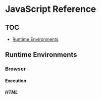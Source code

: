 # JavaScript Reference

## TOC

- [Runtime Environments](#runtime-environments)

## Runtime Environments

### Browser

#### Execution

##### HTML <script> Tag

```html
    <!DOCTYPE html>
    <html>
      <body>
        <p>Paragraph before</p>
        <script>
          console.log("Script");
        </script>
        <p>Paragraph after</p>
      </body>
    </html>
  ```

> The old HTML standard, HTML4, required a script to have a type. Usually it was `type="text/javascript"`. It’s not required anymore. . . .
> 
> `<script language=…>` This attribute was meant to show the language of the script. This attribute no longer makes sense because JavaScript is the default language. There is no need to use it.
> 
> — [The Modern JavaScript Tutorial](https://javascript.info/hello-world#the-script-tag)

References:
- [The Modern JavaScript Tutorial](https://javascript.info/hello-world#the-script-tag)
